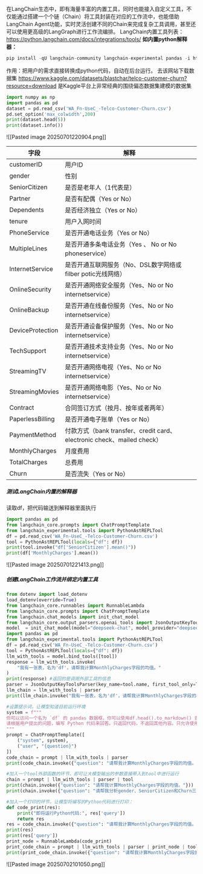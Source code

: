 在LangChain生态中，即有海量丰富的内置工具，同时也能接入自定义工具，不仅能通过搭建一个个链（Chain）将工具封装在对应的工作流中，也能借助LangChain Agent功能，实时灵活创建不同的Chain来完成复杂工具调用，甚至还可以使用更高级的LangGraph进行工作流编排。
LangChain内置工具列表： https://python.langchain.com/docs/integrations/tools/
**如内置python解释器：**
```Python
pip install -qU langchain-community langchain-experimental pandas -i https://pypi.tuna.tsinghua.edu.cn/simple
```
作用：把用户的需求直接转换成python代码，自动在后台运行。
去该网站下载数据集 https://www.kaggle.com/datasets/blastchar/telco-customer-churn?resource=download
是Kaggle平台上非常经典的围绕偏态数据集建模的数据集
```Python
import numpy as np
import pandas as pd
dataset = pd.read_csv('WA_Fn-UseC_-Telco-Customer-Churn.csv')
pd.set_option('max_colwidth',200)
print(dataset.head(5))
print(dataset.info())
```
![[Pasted image 20250701220904.png]]

| 字段               | 解释                                                            |
| ---------------- | ------------------------------------------------------------- |
| customerID       | 用户ID                                                          |
| gender           | 性别                                                            |
| SeniorCitizen    | 是否是老年人（1代表是）                                                  |
| Partner          | 是否有配偶（Yes or No）                                              |
| Dependents       | 是否经济独立（Yes or No）                                             |
| tenure           | 用户入网时间                                                        |
| PhoneService     | 是否开通电话业务（Yes or No）                                           |
| MultipleLines    | 是否开通多条电话业务（Yes 、 No or No phoneservice）                       |
| InternetService  | 是否开通互联网服务（No、DSL数字网络或filber potic光线网络）                        |
| OnlineSecurity   | 是否开通网络安全服务（Yes、No or No internetservice）                      |
| OnlineBackup     | 是否开通在线备份服务（Yes、No or No internetservice）                      |
| DeviceProtection | 是否开通设备保护服务（Yes、No or No internetservice）                      |
| TechSupport      | 是否开通技术支持业务（Yes、No or No internetservice）                      |
| StreamingTV      | 是否开通网络电视（Yes、No or No internetservice）                        |
| StreamingMovies  | 是否开通网络电影（Yes、No or No internetservice）                        |
| Contract         | 合同签订方式（按月、按年或者两年）                                             |
| PaperlessBilling | 是否开通电子账单（Yes or No）                                           |
| PaymentMethod    | 付款方式（bank transfer、credit card、electronic check、mailed check） |
| MonthlyCharges   | 月度费用                                                          |
| TotalCharges     | 总费用                                                           |
| Churn            | 是否流失（Yes or No）                                               |
##### 测试LangChain内置的解释器
读取df，把代码输送到解释器里面执行
```Python
import pandas as pd
from langchain_core.prompts import ChatPromptTemplate
from langchain_experimental.tools import PythonAstREPLTool
df = pd.read_csv('WA_Fn-UseC_-Telco-Customer-Churn.csv')
tool = PythonAstREPLTool(locals={"df": df})
print(tool.invoke("df['SeniorCitizen'].mean()"))
print(df['MonthlyCharges'].mean())
```
![[Pasted image 20250701221413.png]]
##### 创建LangChain工作流并绑定内置工具
```Python
from dotenv import load_dotenv
load_dotenv(override=True)
from langchain_core.runnables import RunnableLambda
from langchain_core.prompts import ChatPromptTemplate
from langchain.chat_models import init_chat_model
from langchain_core.output_parsers.openai_tools import JsonOutputKeyToolsParser
model  = init_chat_model(model="deepseek-chat", model_provider="deepseek")
import pandas as pd
from langchain_experimental.tools import PythonAstREPLTool
df = pd.read_csv('WA_Fn-UseC_-Telco-Customer-Churn.csv')
tool = PythonAstREPLTool(locals={"df": df})
llm_with_tools = model.bind_tools([tool])
response = llm_with_tools.invoke(
    "我有一张表，名为'df'，请帮我计算MonthlyCharges字段的均值。"
)
print(response) #返回的是调用外部工具的信息
parser = JsonOutputKeyToolsParser(key_name=tool.name, first_tool_only=True)
llm_chain = llm_with_tools | parser
print(llm_chain.invoke("我有一张表，名为'df'，请帮我计算MonthlyCharges字段的均值。")) #打印出要运行的代码参数

#设置提示词，让模型知道目前运行环境
system = f"""
你可以访问一个名为 `df` 的 pandas 数据框，你可以使用df.head().to_markdown() 查看数据集的基本信息， \
请根据用户提出的问题，编写 Python 代码来回答。只返回代码，不返回其他内容。只允许使用 pandas 和内置库。
"""
prompt = ChatPromptTemplate([
    ("system", system),
    ("user", "{question}")
])
code_chain = prompt | llm_with_tools | parser
print(code_chain.invoke({"question": "请帮我计算MonthlyCharges字段的均值。"}))

#加入一个tool外部函数的环节，即可让大模型输出的参数直接带入到tool中进行运行
chain = prompt | llm_with_tools | parser | tool
print(chain.invoke({"question": "请帮我计算MonthlyCharges字段的均值。"}))
print(chain.invoke({"question": "请帮我分析gender、SeniorCitizen和Churn三个字段之间的相关关系。"}))

#加入一个打印的环节，让模型将编写的Python代码进行打印：
def code_print(res):
    print("即将运行Python代码:", res['query'])
    return res
res = code_chain.invoke({"question": "请帮我计算MonthlyCharges字段的均值。"})
print(res)
print(res['query'])
print_node = RunnableLambda(code_print)
print_code_chain = prompt | llm_with_tools | parser | print_node | tool
print(print_code_chain.invoke({"question": "请帮我计算MonthlyCharges字段的均值。"}))
```
![[Pasted image 20250702101050.png]]

